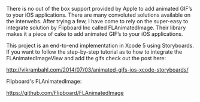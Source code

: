 There is no out of the box support provided by Apple to add animated GIF’s to your iOS applications. There are many convoluted solutions available on the interwebs. After trying a few, I have come to rely on the super-easy to integrate solution by Flipboard Inc called FLAnimatedImage. Their library makes it a piece of cake to add animated GIF’s to your iOS applications.

This project is an end-to-end implementation in Xcode 5 using Storyboards. If you want to follow the step-by-step tutorial as to how to integrate the FLAnimatedImageView and add the gifs check out the post here:

http://vikrambahl.com/2014/07/03/animated-gifs-ios-xcode-storyboards/

Flipboard's FLAnimatedImage:

https://github.com/Flipboard/FLAnimatedImage
